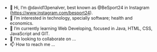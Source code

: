 - 👋 Hi, I’m @david13penalver, best known as @BeSport24 in Instagram (https://www.instagram.com/besport24).
- 👀 I’m interested in technology, specially software; health and economics.
- 🌱 I’m currently learning Web Developing, focused in Java, HTML, CSS, JavaScript and GIT.
- 💞️ I’m looking to collaborate on ...
- 📫 How to reach me ...

<!---
david13penalver/david13penalver is a ✨ special ✨ repository because its `README.md` (this file) appears on your GitHub profile.
You can click the Preview link to take a look at your changes.
--->
